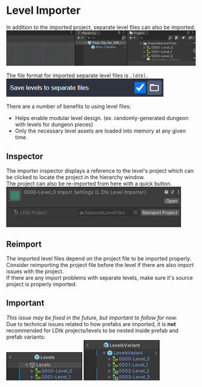 # Level Importer

In addition to the imported project, separate level files can also be imported.
![Drag-N-Drop](../../images/gif_DragNDropLevel.gif)

The file format for imported separate level files is `.ldtkl`.  
![Separate Level Files](../../images/img_ldtk_SeparateLevelFiles.png)  

There are a number of benefits to using level files:
- Helps enable modular level design. (ex. randomly-generated dungeon with levels for dungeon pieces)
- Only the necessary level assets are loaded into memory at any given time.

## Inspector
The importer inspector displays a reference to the level's project which can be clicked to locate the project in the hierarchy window.  
The project can also be re-imported from here with a quick button.  
![Level Importer](../../images/img_Unity_LevelImporter.png)

## Reimport
The imported level files depend on the project file to be imported properly.  
Consider reimporting the project file before the level if there are also import issues with the project.  
If there are any import problems with separate levels, make sure it's source project is properly imported.  

## Important
*This issue may be fixed in the future, but important to follow for now.*  
Due to technical issues related to how prefabs are imported, it is **not** recommended for LDtk projects/levels to be nested inside prefab and prefab variants:  
![Nested Levels](../../images/img_Unity_NestedLevels.png)
![Nested Levels Variant](../../images/img_Unity_NestedLevelsVariant.png)